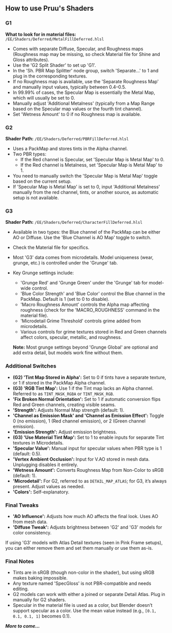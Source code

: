 ## How to use Pruu's Shaders

### G1

**What to look for in material files:** `/EE/Shaders/Deferred/MetalFillDeferred.hlsl`

- Comes with separate Diffuse, Specular, and Roughness maps (Roughness map may be missing, so check Material file for Shine and Gloss attributes).
- Use the 'G2 Split Shader' to set up 'G1'.
- In the 'Sh. PBR Map Splitter' node group, switch 'Separate...' to 1 and plug in the corresponding textures.
- If no Roughness map is available, use the 'Separate Roughness Map' and manually input values, typically between 0.4–0.5.
- In 99.99% of cases, the Specular Map is essentially the Metal Map, which will usually be set to 0.
- Manually adjust 'Additional Metalness' (typically from a Map Range based on the Specular map values or the fourth tint channel).
- Set 'Wetness Amount' to 0 if no Roughness map is available.

### G2

**Shader Path:** `/EE/Shaders/Deferred/PBRFillDeferred.hlsl`

- Uses a PackMap and stores tints in the Alpha channel.
- Two PBR types:
  - If the Red channel is Specular, set 'Specular Map is Metal Map' to 0.
  - If the Red channel is Metalness, set 'Specular Map is Metal Map' to 1.
- You need to manually switch the 'Specular Map is Metal Map' toggle based on the current setup.
- If 'Specular Map is Metal Map' is set to 0, input 'Additional Metalness' manually from the red channel, tints, or another source, as automatic setup is not available.

### G3

**Shader Path:** `/EE/Shaders/Deferred/CharacterFillDeferred.hlsl`

- Available in two types: the Blue channel of the PackMap can be either AO or Diffuse. Use the 'Blue Channel is AO Map' toggle to switch.
- Check the Material file for specifics.
- Most 'G3' data comes from microdetails. Model uniqueness (wear, grunge, etc.) is controlled under the 'Grunge' tab.
- Key Grunge settings include:

  - 'Grunge Red' and 'Grunge Green' under the 'Grunge' tab for model-wide control.
  - 'Blue Color Strength' and 'Blue Color' control the Blue channel in the PackMap. Default is 1 (set to 0 to disable).
  - 'Macro Roughness Amount' controls the Alpha map affecting roughness (check for the 'MACRO_ROUGHNESS' command in the material file).
  - 'Microdetail Grime Threshold' controls grime added from microdetails.
  - Various controls for grime textures stored in Red and Green channels affect colors, specular, metallic, and roughness.

  **Note:** Most grunge settings beyond 'Grunge Global' are optional and add extra detail, but models work fine without them.

### Additional Switches

- **(G2) 'Tint Map Stored in Alpha':** Set to 0 if tints have a separate texture, or 1 if stored in the PackMap Alpha channel.
- **(G3) 'RGB Tint Map':** Use 1 if the Tint map lacks an Alpha channel. Referred to as `TINT_MASK_RGBA` or `TINT_MASK_RGB`.
- **'Fix Broken Normal Orientation':** Set to 1 if automatic conversion flips Red and Green channels, creating visible seams.
- **'Strength':** Adjusts Normal Map strength (default: 1).
- **'Channel as Emission Mask' and 'Channel as Emission Effect':** Toggle 0 (no emission), 1 (Red channel emission), or 2 (Green channel emission).
- **'Emission Strength':** Adjust emission brightness.
- **(G3) 'Use Material Tint Map':** Set to 1 to enable inputs for separate Tint textures in Microdetails.
- **'Specular Value':** Manual input for specular values when PBR type is 1 (default: 0.5).
- **'Vertex Ambient Occlusion':** Input for V.AO stored in mesh data. Unplugging disables it entirely.
- **'Wetness Amount':** Converts Roughness Map from Non-Color to sRGB (default: 1).
- **'Microdetail':** For G2, referred to as `DETAIL_MAP_ATLAS`; for G3, it’s always present. Adjust values as needed.
- **'Colors':** Self-explanatory.

### Final Tweaks

- **'AO Influence':** Adjusts how much AO affects the final look. Uses AO from mesh data.
- **'Diffuse Tweak':** Adjusts brightness between 'G2' and 'G3' models for color consistency.

If using 'G3' models with Atlas Detail textures (seen in Pink Frame setups), you can either remove them and set them manually or use them as-is.

### Final Notes

- Tints are in sRGB (though non-color in the shader), but using sRGB makes baking impossible.
- Any texture named 'SpecGloss' is not PBR-compatible and needs editing.
- G2 models can work with either a joined or separate Detail Atlas. Plug in manually for G2 shaders.
- Specular in the material file is used as a color, but Blender doesn’t support specular as a color. Use the mean value instead (e.g., `[0.1, 0.1, 0.1, 1]` becomes 0.1).

**_More to come..._**
